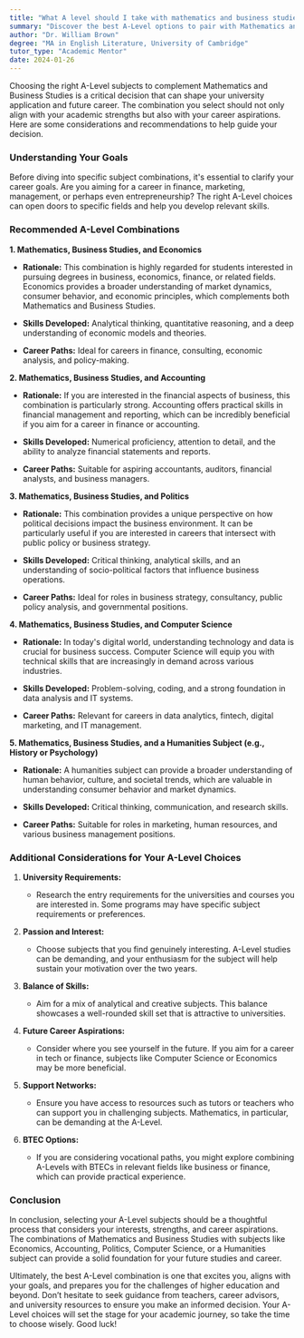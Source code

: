 ```yaml
---
title: "What A level should I take with mathematics and business studies A levels?"
summary: "Discover the best A-Level options to pair with Mathematics and Business Studies to align with your career goals in finance, marketing, or management."
author: "Dr. William Brown"
degree: "MA in English Literature, University of Cambridge"
tutor_type: "Academic Mentor"
date: 2024-01-26
---
```


Choosing the right A-Level subjects to complement Mathematics and Business Studies is a critical decision that can shape your university application and future career. The combination you select should not only align with your academic strengths but also with your career aspirations. Here are some considerations and recommendations to help guide your decision.

### Understanding Your Goals

Before diving into specific subject combinations, it's essential to clarify your career goals. Are you aiming for a career in finance, marketing, management, or perhaps even entrepreneurship? The right A-Level choices can open doors to specific fields and help you develop relevant skills.

### Recommended A-Level Combinations

**1. Mathematics, Business Studies, and Economics**

- **Rationale:** This combination is highly regarded for students interested in pursuing degrees in business, economics, finance, or related fields. Economics provides a broader understanding of market dynamics, consumer behavior, and economic principles, which complements both Mathematics and Business Studies.
  
- **Skills Developed:** Analytical thinking, quantitative reasoning, and a deep understanding of economic models and theories.

- **Career Paths:** Ideal for careers in finance, consulting, economic analysis, and policy-making.

**2. Mathematics, Business Studies, and Accounting**

- **Rationale:** If you are interested in the financial aspects of business, this combination is particularly strong. Accounting offers practical skills in financial management and reporting, which can be incredibly beneficial if you aim for a career in finance or accounting.

- **Skills Developed:** Numerical proficiency, attention to detail, and the ability to analyze financial statements and reports.

- **Career Paths:** Suitable for aspiring accountants, auditors, financial analysts, and business managers.

**3. Mathematics, Business Studies, and Politics**

- **Rationale:** This combination provides a unique perspective on how political decisions impact the business environment. It can be particularly useful if you are interested in careers that intersect with public policy or business strategy.

- **Skills Developed:** Critical thinking, analytical skills, and an understanding of socio-political factors that influence business operations.

- **Career Paths:** Ideal for roles in business strategy, consultancy, public policy analysis, and governmental positions.

**4. Mathematics, Business Studies, and Computer Science**

- **Rationale:** In today's digital world, understanding technology and data is crucial for business success. Computer Science will equip you with technical skills that are increasingly in demand across various industries.

- **Skills Developed:** Problem-solving, coding, and a strong foundation in data analysis and IT systems.

- **Career Paths:** Relevant for careers in data analytics, fintech, digital marketing, and IT management.

**5. Mathematics, Business Studies, and a Humanities Subject (e.g., History or Psychology)**

- **Rationale:** A humanities subject can provide a broader understanding of human behavior, culture, and societal trends, which are valuable in understanding consumer behavior and market dynamics.

- **Skills Developed:** Critical thinking, communication, and research skills.

- **Career Paths:** Suitable for roles in marketing, human resources, and various business management positions.

### Additional Considerations for Your A-Level Choices

1. **University Requirements:**
   - Research the entry requirements for the universities and courses you are interested in. Some programs may have specific subject requirements or preferences.

2. **Passion and Interest:**
   - Choose subjects that you find genuinely interesting. A-Level studies can be demanding, and your enthusiasm for the subject will help sustain your motivation over the two years.

3. **Balance of Skills:**
   - Aim for a mix of analytical and creative subjects. This balance showcases a well-rounded skill set that is attractive to universities.

4. **Future Career Aspirations:**
   - Consider where you see yourself in the future. If you aim for a career in tech or finance, subjects like Computer Science or Economics may be more beneficial.

5. **Support Networks:**
   - Ensure you have access to resources such as tutors or teachers who can support you in challenging subjects. Mathematics, in particular, can be demanding at the A-Level.

6. **BTEC Options:**
   - If you are considering vocational paths, you might explore combining A-Levels with BTECs in relevant fields like business or finance, which can provide practical experience.

### Conclusion

In conclusion, selecting your A-Level subjects should be a thoughtful process that considers your interests, strengths, and career aspirations. The combinations of Mathematics and Business Studies with subjects like Economics, Accounting, Politics, Computer Science, or a Humanities subject can provide a solid foundation for your future studies and career. 

Ultimately, the best A-Level combination is one that excites you, aligns with your goals, and prepares you for the challenges of higher education and beyond. Don’t hesitate to seek guidance from teachers, career advisors, and university resources to ensure you make an informed decision. Your A-Level choices will set the stage for your academic journey, so take the time to choose wisely. Good luck!
    